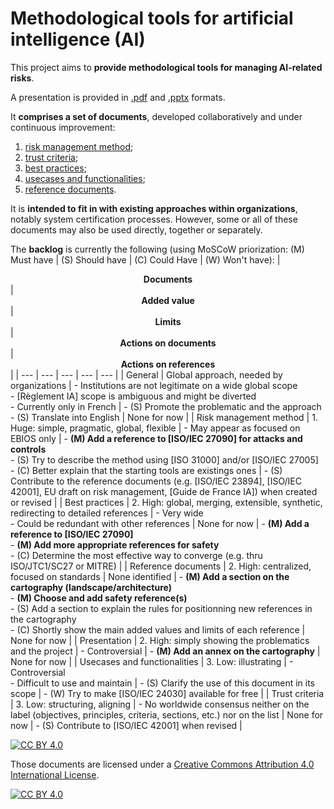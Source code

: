 # Methodological tools for artificial intelligence (AI)

This project aims to **provide methodological tools for managing AI-related risks**.

A presentation is provided in [.pdf](https://github.com/matthieu-grall/ai/blob/main/IA%20-%20Gestion%20des%20risques%20-%20Pr%C3%A9sentation.pdf) and [.pptx](https://github.com/matthieu-grall/ai/blob/main/IA%20-%20Gestion%20des%20risques%20-%20Pr%C3%A9sentation.pptx) formats.

It **comprises a set of documents**, developed collaboratively and under continuous improvement:
1. [risk management method](https://github.com/matthieu-grall/ai/blob/main/IA%20-%20Gestion%20des%20risques%20-%20M%C3%A9thode.md);
2. [trust criteria](https://github.com/matthieu-grall/ai/blob/main/IA%20-%20Gestion%20des%20risques%20-%20Crit%C3%A8res%20de%20confiance.md);
3. [best practices](https://github.com/matthieu-grall/ai/blob/main/IA%20-%20Gestion%20des%20risques%20-%20Bonnes%20pratiques.md);
4. [usecases and functionalities](https://github.com/matthieu-grall/ai/blob/main/IA%20-%20Gestion%20des%20risques%20-%20Cas%20d'usages.md);
5. [reference documents](https://github.com/matthieu-grall/ai/blob/main/IA%20-%20Gestion%20des%20risques%20-%20Documents%20de%20r%C3%A9f%C3%A9rence.md).

It is **intended to fit in with existing approaches within organizations**, notably system certification processes. However, some or all of these documents may also be used directly, together or separately.

The **backlog** is currently the following (using MoSCoW priorization: (M) Must have | (S) Should have | (C) Could Have | (W) Won't have):
| <center>**Documents**</center> | <center>**Added value**</center> | <center>**Limits**</center> | <center>**Actions on documents**</center> | <center>**Actions on references**</center> |
| --- | --- | --- | --- | --- | 
| General | Global approach, needed by organizations | - Institutions are not legitimate on a wide global scope</br>- [Règlement IA] scope is ambiguous and might be diverted</br>- Currently only in French | - (S) Promote the problematic and the approach</br>- (S) Translate into English | None for now |
| Risk management method | 1. Huge: simple, pragmatic, global, flexible | - May appear as focused on EBIOS only | - **(M) Add a reference to [ISO/IEC 27090] for attacks and controls**</br>- (S) Try to describe the method using [ISO 31000] and/or [ISO/IEC 27005]</br>- (C) Better explain that the starting tools are existings ones | - (S) Contribute to the reference documents (e.g. [ISO/IEC 23894], [ISO/IEC 42001], EU draft on risk management, [Guide de France IA]) when created or revised |
| Best practices | 2. High: global, merging, extensible, synthetic, redirecting to detailed references | - Very wide</br>- Could be redundant with other references | None for now | - **(M) Add a reference to [ISO/IEC 27090]**</br>- **(M) Add more appropriate references for safety**</br>- (C) Determine the most effective way to converge (e.g. thru ISO/JTC1/SC27 or MITRE) |
| Reference documents | 2. High: centralized, focused on standards | None identified | - **(M) Add a section on the cartography (landscape/architecture)**</br>- **(M) Choose and add safety reference(s)**</br>- (S) Add a section to explain the rules for positionning new references in the cartography</br>- (C) Shortly show the main added values and limits of each reference | None for now | 
| Presentation | 2. High: simply showing the problematics and the project | - Controversial | - **(M) Add an annex on the cartography** | None for now |
| Usecases and functionalities | 3. Low: illustrating | - Controversial</br>- Difficult to use and maintain | - (S) Clarify the use of this document in its scope | - (W) Try to make [ISO/IEC 24030] available for free |
| Trust criteria | 3. Low: structuring, aligning | - No worldwide consensus neither on the label (objectives, principles, criteria, sections, etc.) nor on the list | None for now | - (S) Contribute to [ISO/IEC 42001] when revised |


[![CC BY 4.0][cc-by-shield]][cc-by]

Those documents are licensed under a 
[Creative Commons Attribution 4.0 International License][cc-by].

[![CC BY 4.0][cc-by-image]][cc-by]

[cc-by]: http://creativecommons.org/licenses/by/4.0/
[cc-by-image]: https://i.creativecommons.org/l/by/4.0/88x31.png
[cc-by-shield]: https://img.shields.io/badge/License-CC%20BY%204.0-lightgrey.svg
